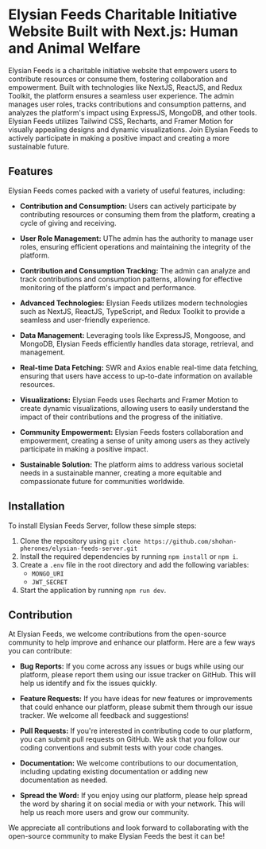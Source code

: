 # Elysian Feeds Charitable Initiative Website Built with Next.js: Human and Animal Welfare

Elysian Feeds is a charitable initiative website that empowers users to contribute resources or consume them, fostering collaboration and empowerment. Built with technologies like NextJS, ReactJS, and Redux Toolkit, the platform ensures a seamless user experience. The admin manages user roles, tracks contributions and consumption patterns, and analyzes the platform's impact using ExpressJS, MongoDB, and other tools. Elysian Feeds utilizes Tailwind CSS, Recharts, and Framer Motion for visually appealing designs and dynamic visualizations. Join Elysian Feeds to actively participate in making a positive impact and creating a more sustainable future.

## Features

Elysian Feeds comes packed with a variety of useful features, including:

- **Contribution and Consumption:** Users can actively participate by contributing resources or consuming them from the platform, creating a cycle of giving and receiving.

- **User Role Management:** UThe admin has the authority to manage user roles, ensuring efficient operations and maintaining the integrity of the platform.

- **Contribution and Consumption Tracking:** The admin can analyze and track contributions and consumption patterns, allowing for effective monitoring of the platform's impact and performance.

- **Advanced Technologies:** Elysian Feeds utilizes modern technologies such as NextJS, ReactJS, TypeScript, and Redux Toolkit to provide a seamless and user-friendly experience.

- **Data Management:** Leveraging tools like ExpressJS, Mongoose, and MongoDB, Elysian Feeds efficiently handles data storage, retrieval, and management.

- **Real-time Data Fetching:** SWR and Axios enable real-time data fetching, ensuring that users have access to up-to-date information on available resources.

- **Visualizations:** Elysian Feeds uses Recharts and Framer Motion to create dynamic visualizations, allowing users to easily understand the impact of their contributions and the progress of the initiative.

- **Community Empowerment:** Elysian Feeds fosters collaboration and empowerment, creating a sense of unity among users as they actively participate in making a positive impact.

- **Sustainable Solution:** The platform aims to address various societal needs in a sustainable manner, creating a more equitable and compassionate future for communities worldwide.

## Installation

To install Elysian Feeds Server, follow these simple steps:

1. Clone the repository using `git clone https://github.com/shohan-pherones/elysian-feeds-server.git`
2. Install the required dependencies by running `npm install` or `npm i`.
3. Create a `.env` file in the root directory and add the following variables:
   - `MONGO_URI`
   - `JWT_SECRET`
4. Start the application by running `npm run dev`.

## Contribution

At Elysian Feeds, we welcome contributions from the open-source community to help improve and enhance our platform. Here are a few ways you can contribute:

- **Bug Reports:** If you come across any issues or bugs while using our platform, please report them using our issue tracker on GitHub. This will help us identify and fix the issues quickly.

- **Feature Requests:** If you have ideas for new features or improvements that could enhance our platform, please submit them through our issue tracker. We welcome all feedback and suggestions!

- **Pull Requests:** If you're interested in contributing code to our platform, you can submit pull requests on GitHub. We ask that you follow our coding conventions and submit tests with your code changes.

- **Documentation:** We welcome contributions to our documentation, including updating existing documentation or adding new documentation as needed.

- **Spread the Word:** If you enjoy using our platform, please help spread the word by sharing it on social media or with your network. This will help us reach more users and grow our community.

We appreciate all contributions and look forward to collaborating with the open-source community to make Elysian Feeds the best it can be!
